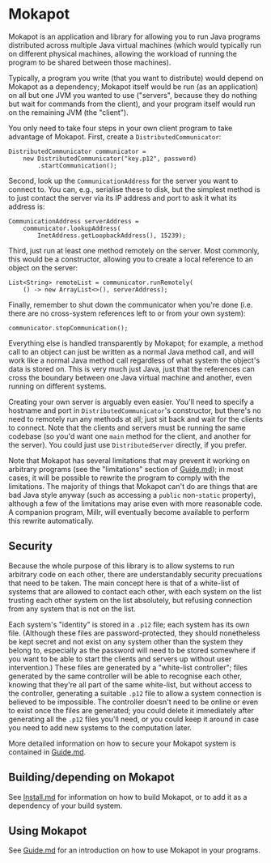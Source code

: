 Mokapot
=======

Mokapot is an application and library for allowing you to run Java
programs distributed across multiple Java virtual machines (which
would typically run on different physical machines, allowing the
workload of running the program to be shared between those machines).

Typically, a program you write (that you want to distribute) would
depend on Mokapot as a dependency; Mokapot itself would be run (as an
application) on all but one JVM you wanted to use ("servers", because
they do nothing but wait for commands from the client), and your
program itself would run on the remaining JVM (the "client").

You only need to take four steps in your own client program to take
advantage of Mokapot.  First, create a `DistributedCommunicator`:

    DistributedCommunicator communicator =
        new DistributedCommunicator("key.p12", password)
            .startCommunication();

Second, look up the `CommunicationAddress` for the server you want to
connect to.  You can, e.g., serialise these to disk, but the simplest
method is to just contact the server via its IP address and port to
ask it what its address is:

    CommunicationAddress serverAddress =
        communicator.lookupAddress(
            InetAddress.getLoopbackAddress(), 15239);

Third, just run at least one method remotely on the server.  Most
commonly, this would be a constructor, allowing you to create a local
reference to an object on the server:

    List<String> remoteList = communicator.runRemotely(
        () -> new ArrayList<>(), serverAddress);

Finally, remember to shut down the communicator when you're done
(i.e. there are no cross-system references left to or from your own
system):

    communicator.stopCommunication();

Everything else is handled transparently by Mokapot; for example, a
method call to an object can just be written as a normal Java method
call, and will work like a normal Java method call regardless of what
system the object's data is stored on.  This is very much just Java,
just that the references can cross the boundary between one Java
virtual machine and another, even running on different systems.

Creating your own server is arguably even easier.  You'll need to
specify a hostname and port in `DistributedCommunicator`'s
constructor, but there's no need to remotely run any methods at all;
just sit back and wait for the clients to connect.  Note that the
clients and servers must be running the same codebase (so you'd want
one `main` method for the client, and another for the server).  You
could just use `DistributedServer` directly, if you prefer.

Note that Mokapot has several limitations that may prevent it working
on arbitrary programs (see the "limitations" section of
[Guide.md](Guide.md)); in most cases, it will be possible to rewrite
the program to comply with the limitations. The majority of things
that Mokapot can't do are things that are bad Java style anyway (such
as accessing a `public` non-`static` property), although a few of the
limitations may arise even with more reasonable code. A companion
program, Millr, will eventually become available to perform this
rewrite automatically.

Security
--------

Because the whole purpose of this library is to allow systems to run
arbitrary code on each other, there are understandably security
precuations that need to be taken.  The main concept here is that of a
white-list of systems that are allowed to contact each other, with
each system on the list trusting each other system on the list
absolutely, but refusing connection from any system that is not on the
list.

Each system's "identity" is stored in a `.p12` file; each system has
its own file.  (Although these files are password-protected, they
should nonetheless be kept secret and not exist on any system other
than the system they belong to, especially as the password will need
to be stored somewhere if you want to be able to start the clients and
servers up without user intervention.)  These files are generated by a
"white-list controller"; files generated by the same controller will
be able to recognise each other, knowing that they're all part of the
same white-list, but without access to the controller, generating a
suitable `.p12` file to allow a system connection is believed to be
impossible.  The controller doesn't need to be online or even to exist
once the files are generated; you could delete it immediately after
generating all the `.p12` files you'll need, or you could keep it
around in case you need to add new systems to the computation later.

More detailed information on how to secure your Mokapot system is
contained in [Guide.md](Guide.md).

Building/depending on Mokapot
-----------------------------

See [Install.md](Install.md) for information on how to build Mokapot,
or to add it as a dependency of your build system.

Using Mokapot
-------------

See [Guide.md](Guide.md) for an introduction on how to use Mokapot in
your programs.
